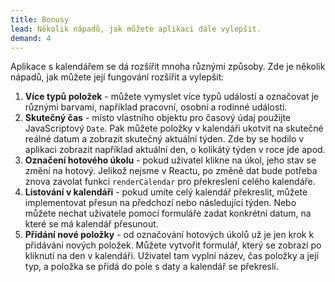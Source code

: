 ```yaml
---
title: Bonusy
lead: Několik nápadů, jak můžete aplikaci dále vylepšit.
demand: 4
---
```


Aplikace s kalendářem se dá rozšířit mnoha různými způsoby. Zde je několik nápadů, jak můžete její fungování rozšířit a vylepšit:

1.  **Více typů položek** - můžete vymyslet více typů událostí a označovat je různými barvami, například pracovní, osobní a rodinné události.
1.  **Skutečný čas** - místo vlastního objektu pro časový údaj použijte JavaScriptový `Date`. Pak můžete položky v kalendáři ukotvit na skutečné reálné datum a zobrazit skutečný aktuální týden. Zde by se hodilo v aplikaci zobrazit například aktuální den, o kolikátý týden v roce jde apod.
1.  **Označení hotového úkolu** - pokud uživatel klikne na úkol, jeho stav se změní na hotový. Jelikož nejsme v Reactu, po změně dat bude potřeba znova zavolat funkci `renderCalendar` pro překreslení celého kalendáře.
1.  **Listování v kalendáři** - pokud umíte celý kalendář překreslit, můžete implementovat přesun na předchozí nebo následující týden. Nebo můžete nechat uživatele pomocí formuláře zadat konkrétní datum, na které se má kalendář přesunout.
1.  **Přidání nové položky** - od označování hotových úkolů už je jen krok k přidávání nových položek. Můžete vytvořit formulář, který se zobrazí po kliknutí na den v kalendáři. Uživatel tam vyplní název, čas položky a její typ, a položka se přidá do pole s daty a kalendář se překreslí.
